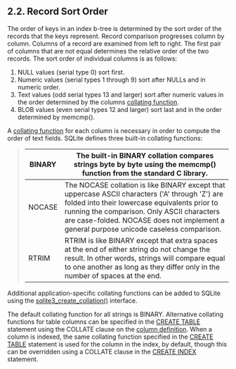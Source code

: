 ## 2\.2\. Record Sort Order


The order of keys in an index b\-tree is determined by the sort order of
the records that the keys represent. Record comparison progresses column
by column. Columns of a record are examined from left to right. The
first pair of columns that are not equal determines the relative order
of the two records. The sort order of individual columns is as
follows:


1. NULL values (serial type 0\) sort first.
2. Numeric values (serial types 1 through 9\) sort after NULLs
 and in numeric order.
3. Text values (odd serial types 13 and larger) sort after numeric
 values in the order determined by the columns [collating function](datatype3.html#collation).
4. BLOB values (even serial types 12 and larger) sort last and in the order 
 determined by memcmp().


A [collating function](datatype3.html#collation) for each column is necessary in order to compute
the order of text fields.
SQLite defines three built\-in collating functions:




> | BINARY | The built\-in BINARY collation compares strings byte by byte  using the memcmp() function  from the standard C library. |
> | --- | --- |
> | NOCASE | The NOCASE collation is like BINARY except that uppercase  ASCII characters ('A' through 'Z')  are folded into their lowercase equivalents prior to running the  comparison. Only ASCII characters are case\-folded.  NOCASE  does not implement a general purpose unicode caseless comparison. |
> | RTRIM | RTRIM is like BINARY except that extra spaces at the end of either  string do not change the result. In other words, strings will  compare equal to one another as long as they  differ only in the number of spaces at the end. |


Additional application\-specific collating functions can be added to
SQLite using the [sqlite3\_create\_collation()](c3ref/create_collation.html) interface.


The default collating function for all strings is BINARY.
Alternative collating functions for table columns can be specified in the
[CREATE TABLE](lang_createtable.html) statement using the COLLATE clause on the [column definition](lang_createtable.html#tablecoldef).
When a column is indexed, the same collating function specified in the
[CREATE TABLE](lang_createtable.html) statement is used for the column in the index, by default,
though this can be overridden using a COLLATE clause in the 
[CREATE INDEX](lang_createindex.html) statement.




